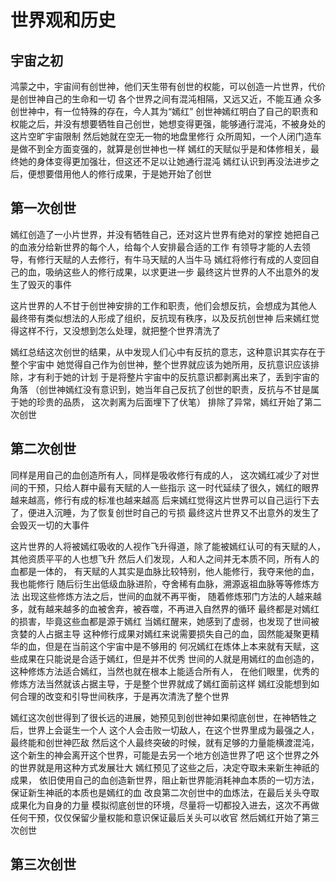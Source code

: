 # 世界观和历史

## 宇宙之初

鸿蒙之中，宇宙间有创世神，他们天生带有创世的权能，可以创造一片世界，代价是创世神自己的生命和一切
各个世界之间有混沌相隔，又远又近，不能互通
众多创世神中，有一位特殊的存在，今人其为“嫣红”
创世神嫣红明白了自己的职责和权能之后，并没有想要牺牲自己创世，她想变得更强，能够通行混沌，不被身处的这片空旷宇宙限制
然后她就在空无一物的地盘里修行
众所周知，一个人闭门造车是做不到全方面变强的，就算是创世神也一样
嫣红的天赋似乎是和体修相关，最终她的身体变得更加强壮，但这还不足以让她通行混沌
嫣红认识到再没法进步之后，便想要借用他人的修行成果，于是她开始了创世

## 第一次创世

嫣红创造了一小片世界，并没有牺牲自己，还对这片世界有绝对的掌控
她把自己的血液分给新世界的每个人，给每个人安排最合适的工作
有领导才能的人去领导，有修行天赋的人去修行，有牛马天赋的人当牛马
嫣红将修行有成的人变回自己的血，吸纳这些人的修行成果，以求更进一步
最终这片世界的人不出意外的发生了毁灭的事件

这片世界的人不甘于创世神安排的工作和职责，他们会想反抗，会想成为其他人
最终带有类似想法的人形成了组织，反抗现有秩序，以及反抗创世神
后来嫣红觉得这样不行，又没想到怎么处理，就把整个世界清洗了

嫣红总结这次创世的结果，从中发现人们心中有反抗的意志，这种意识其实存在于整个宇宙中
她觉得自己作为创世神，整个世界就应该为她所用，反抗意识应该排除，才有利于她的计划
于是将整片宇宙中的反抗意识都剥离出来了，丢到宇宙的角落
（创世神嫣红没有意识到，她当年自己反抗了创世的职责，反抗与不甘是属于她的珍贵的品质，
这次剥离为后面埋下了伏笔）
排除了异常，嫣红开始了第二次创世

## 第二次创世

同样是用自己的血创造所有人，同样是吸收修行有成的人，
这次嫣红减少了对世间的干预，只给人群中最有天赋的人一些指示
这一时代延续了很久，嫣红的眼界越来越高，修行有成的标准也越来越高
后来嫣红觉得这片世界可以自己运行下去了，便进入沉睡，为了恢复创世时自己的亏损
最终这片世界又不出意外的发生了会毁灭一切的大事件

这片世界的人将被嫣红吸收的人视作飞升得道，除了能被嫣红认可的有天赋的人，其他资质平平的人也想飞升
然后人们发现，人和人之间并无本质不同，所有人的血都是一体的，
有天赋的人其实是血脉比较特别，他人能修行，我夺来他的血，我也能修行
随后衍生出低级血脉进阶，夺舍稀有血脉，溯源返祖血脉等等修炼方法
出现这些修炼方法之后，世间的血就不再平衡，
随着修炼邪门方法的人越来越多，就有越来越多的血被舍弃，被吞噬，不再进入自然界的循环
最终都是对嫣红的损害，毕竟这些血都是源于嫣红
当嫣红醒来，她感到了虚弱，也发现了世间被贪婪的人占据主导
这种修行成果对嫣红来说需要损失自己的血，固然能凝聚更精华的血，但是在当前这个宇宙中是不够用的
何况嫣红在炼体上本来就有天赋，这些成果在只能说是合适于嫣红，但是并不优秀
世间的人就是用嫣红的血创造的，这种修炼方法适合嫣红，当然也就在根本上能适合所有人，
在他们眼里，优秀的修炼方法当然就该占据主导，于是整个世界就成了嫣红面前这样
嫣红没能想到如何合理的改变和引导世间秩序，于是再次清洗了整个世界

嫣红这次创世得到了很长远的进展，她预见到创世神如果彻底创世，在神牺牲之后，世界上会诞生一个人
这个人会击败一切敌人，在这个世界里成为最强之人，最终能和创世神匹敌
然后这个人最终突破的时候，就有足够的力量能横渡混沌，
这个新生的神会离开这个世界，可能是去另一个地方创造世界了吧
这个世界之外的世界就是用这种方式发展壮大
嫣红预见了这些之后，决定夺取未来新生神祇的成果，
依旧使用自己的血创造新世界，阻止新世界能消耗神血本质的一切方法，保证新生神祇的本质也是嫣红的血
改良第二次创世中的血炼法，在最后关头夺取成果化为自身的力量
模拟彻底创世的环境，尽量将一切都投入进去，这次不再做任何干预，仅仅保留少量权能和意识保证最后关头可以收官
然后嫣红开始了第三次创世

## 第三次创世
